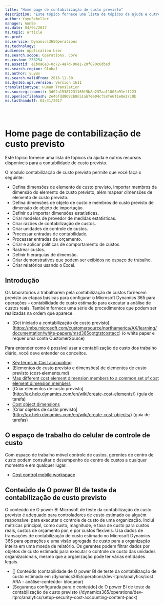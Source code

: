 ```yaml
---
title: "Home page de contabilização de custo previsto"
description: "Este tópico fornece uma lista de tópicos da ajuda e outros recursos disponíveis para a contabilidade de custo previsto."
author: YuyuScheller
manager: AnnBe
ms.date: 04/04/2017
ms.topic: article
ms.prod: 
ms.service: Dynamics365Operations
ms.technology: 
audience: Application User
ms.search.scope: Operations, Core
ms.custom: 256254
ms.assetid: e1b0a6e3-0c72-4a7d-90e1-20f870c6dbad
ms.search.region: Global
ms.author: yuyus
ms.search.validFrom: 2016-11-30
ms.dyn365.ops.version: Version 1611
translationtype: Human Translation
ms.sourcegitcommit: 3d02a15387231160f5b8a237aa11008b91ef1223
ms.openlocfilehash: 2e46fdd869cb8651ab7ee04cf58fe6f1e0e27c0b
ms.lasthandoff: 03/31/2017


---
```


# <a name="cost-accounting-home-page"></a>Home page de contabilização de custo previsto

Este tópico fornece uma lista de tópicos da ajuda e outros recursos disponíveis para a contabilidade de custo previsto.

O módulo contabilização de custo previsto permite que você faça o seguinte:

-   Defina dimensões de elemento de custo previsto, importar membros da dimensão do elemento de custo previsto, além mapear dimensões de elemento de custo previsto.
-   Defina dimensões de objeto de custo e membros de custo previsto de dimensão de objeto de importação.
-   Definir ou importar dimensões estatísticas.
-   Criar modelos de provedor de medidas estatísticas.
-   Criar razões de contabilização de custos.
-   Criar unidades de controle de custos.
-   Processar entradas de contabilidade.
-   Processar entradas de orçamento.
-   Criar e aplicar políticas de comportamento de custos.
-   Rastrear custos.
-   Definir hierarquias de dimensão.
-   Criar demonstrativos que podem ser exibidos no espaço de trabalho.
-   Criar relatórios usando o Excel.

## <a name="get-started"></a>Introdução

Os laboratórios a trabalharem pela contabilização de custos fornecem previsto as etapas básicas para configurar o Microsoft Dynamics 365 para operações – contabilidade de custo estimado para executar a análise de custos reais. Também fornece uma série de procedimentos que podem ser realizadas na ordem que aparece.

-   [Get iniciado a contabilização de custo previsto] (https://mbs.microsoft.com/customersource/northamerica/AX/learning/documentation/white-papers/msd365optgtstcostacc) (o white paper e requer uma conta CustomerSource)

Para entender como é possível usar a contabilização de custo dos trabalho diário, você deve entender os conceitos.

-   [Key terms in Cost accounting](terms-cost-accounting.md)
-   [Elementos de custo previsto e dimensões] de elementos de custo previsto (cost-elements.md)
-   [Map different cost element dimension members to a common set of cost element dimension members](map-cost-elements-dimension-members.md)
-   [Criar elementos de custo previsto] (http://ax.help.dynamics.com/en/wiki/create-cost-elements/) (guia de tarefa)
-   [Cost object dimensions](cost-objects.md)
-   [Criar objetos de custo previsto] (http://ax.help.dynamics.com/en/wiki/create-cost-objects/) (guia de tarefas)

## <a name="cost-control-mobile-workspace"></a>O espaço de trabalho do celular de controle de custo
Com espaço de trabalho móvel controle de custos, gerentes de centro de custo podem consultar o desempenho de centro de custos a qualquer momento e em qualquer lugar.

-   [Cost control mobile workspace](cost-controlling-mobile-workspace.md)

## <a name="cost-accounting-analysis-power-bi-content"></a>Conteúdo de O power BI de teste da contabilização de custo previsto
O conteúdo de O power BI Microsoft de teste da contabilização de custo previsto é adequado para controladores de custo estimado ou alguém responsável para executar o controle de custo de uma organização. Inclui métricas principal, como custo, magnitude, e taxa de custo para custos reais, custos de orçamento por, e por custos flexíveis. Usa dados de transações de contabilização de custo estimado no Microsoft Dynamics 365 para operações e uma visão agregada de custo para a organização inteira em uma moeda de relatório. Os gerentes podem filtrar dados por objetos de custo estimado para executar o controle de custo das unidades organizacionais, mesmo que a organização pode ter várias entidades legais.

-   [] Conteúdo (contabilidade de O power BI de teste da contabilização de custo estimado em /dynamics365/operations/dev-itpro/analytics/cost ARA - análise-conteúdo- bloquear)
-   [Segurança configurada para o conteúdo] de O power BI de teste da contabilização de custo previsto (/dynamics365/operations/dev-itpro/analytics/setup-security-cost-accounting-content-pack)



